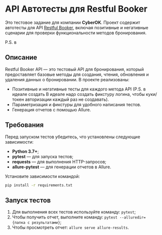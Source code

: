 # API Автотесты для Restful Booker

Это тестовое задание для компании **CyberOK**. Проект содержит автотесты для
API [Restful Booker](https://restful-booker.herokuapp.com/apidoc/index.html), включая позитивные и негативные сценарии
для проверки функциональности методов бронирования.

P.S. в

## Описание

Restful Booker API — это тестовый API для бронирования, который предоставляет базовые методы для создания, чтения,
обновления и удаления данных о бронировании. В проекте реализованы:

- Позитивные и негативные тесты для каждого метода API (P.S. в идеале создать В идеале надо создать фикстуру логина,
  чтобы куки/токен авторизации каждый раз не создавать).
- Параметризация и фикстуры для удобного написания тестов.
- Генерация отчетов с помощью Allure.

## Требования

Перед запуском тестов убедитесь, что установлены следующие зависимости:

- **Python 3.7+**;
- **pytest** — для запуска тестов;
- **requests** — для выполнения HTTP-запросов;
- **allure-pytest** — для генерации отчетов в Allure.

Установите зависимости командой:

```bash
pip install -r requirements.txt
```

## Запуск тестов

1. Для выполнения всех тестов используйте команду: ```pytest```;
2. Чтобы получить отчет, выполните команду: ```pytest --alluredir={папка с результатами}```;
3. Чтобы просмотреть отчет: ```allure serve allure-results```.